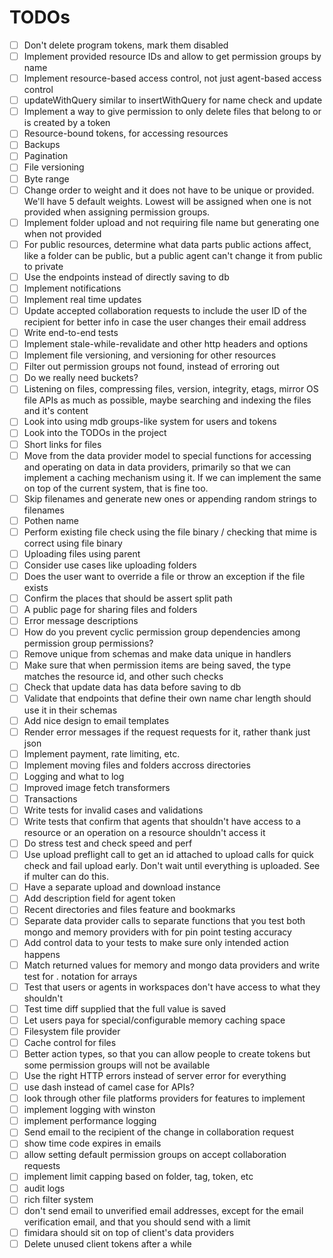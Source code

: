# TODOs

- [ ] Don't delete program tokens, mark them disabled
- [ ] Implement provided resource IDs and allow to get permission groups by name
- [ ] Implement resource-based access control, not just agent-based access control
- [ ] updateWithQuery similar to insertWithQuery for name check and update
- [ ] Implement a way to give permission to only delete files that belong to or is created by a token
- [ ] Resource-bound tokens, for accessing resources
- [ ] Backups
- [ ] Pagination
- [ ] File versioning
- [ ] Byte range
- [ ] Change order to weight and it does not have to be unique or provided. We'll have 5 default weights. Lowest will be assigned when one is not provided when assigning permission groups.
- [ ] Implement folder upload and not requiring file name but generating one when not provided
- [ ] For public resources, determine what data parts public actions affect, like a folder can be public, but a public agent can't change it from public to private
- [ ] Use the endpoints instead of directly saving to db
- [ ] Implement notifications
- [ ] Implement real time updates
- [ ] Update accepted collaboration requests to include the user ID of the recipient for better info in case the user changes their email address
- [ ] Write end-to-end tests
- [ ] Implement stale-while-revalidate and other http headers and options
- [ ] Implement file versioning, and versioning for other resources
- [ ] Filter out permission groups not found, instead of erroring out
- [ ] Do we really need buckets?
- [ ] Listening on files, compressing files, version, integrity, etags,
      mirror OS file APIs as much as possible, maybe searching and indexing the files and it's content
- [ ] Look into using mdb groups-like system for users and tokens
- [ ] Look into the TODOs in the project
- [ ] Short links for files
- [ ] Move from the data provider model to special functions for accessing and operating on data in data providers, primarily so that we can implement a caching mechanism using it. If we can implement the same on top of the current system, that is fine too.
- [ ] Skip filenames and generate new ones or appending random strings to filenames
- [ ] Pothen name
- [ ] Perform existing file check using the file binary / checking that mime is correct using file binary
- [ ] Uploading files using parent
- [ ] Consider use cases like uploading folders
- [ ] Does the user want to override a file or throw an exception if the file exists
- [ ] Confirm the places that should be assert split path
- [ ] A public page for sharing files and folders
- [ ] Error message descriptions
- [ ] How do you prevent cyclic permission group dependencies among permission group permissions?
- [ ] Remove unique from schemas and make data unique in handlers
- [ ] Make sure that when permission items are being saved, the type matches the resource id,
      and other such checks
- [ ] Check that update data has data before saving to db
- [ ] Validate that endpoints that define their own name char length should use it in their schemas
- [ ] Add nice design to email templates
- [ ] Render error messages if the request requests for it, rather thank just json
- [ ] Implement payment, rate limiting, etc.
- [ ] Implement moving files and folders accross directories
- [ ] Logging and what to log
- [ ] Improved image fetch transformers
- [ ] Transactions
- [ ] Write tests for invalid cases and validations
- [ ] Write tests that confirm that agents that shouldn't have access to a resource or
      an operation on a resource shouldn't access it
- [ ] Do stress test and check speed and perf
- [ ] Use upload preflight call to get an id attached to upload calls for quick check and
      fail upload early. Don't wait until everything is uploaded. See if multer can do this.
- [ ] Have a separate upload and download instance
- [ ] Add description field for agent token
- [ ] Recent directories and files feature and bookmarks
- [ ] Separate data provider calls to separate functions that you test both mongo and memory
      providers with for pin point testing accuracy
- [ ] Add control data to your tests to make sure only intended action happens
- [ ] Match returned values for memory and mongo data providers and
      write test for . notation for arrays
- [ ] Test that users or agents in workspaces don't have access to
      what they shouldn't
- [ ] Test time diff supplied that the full value is saved
- [ ] Let users paya for special/configurable memory caching space
- [ ] Filesystem file provider
- [ ] Cache control for files
- [ ] Better action types, so that you can allow people to create tokens but some permission groups will not be available
- [ ] Use the right HTTP errors instead of server error for everything
- [ ] use dash instead of camel case for APIs?
- [ ] look through other file platforms providers for features to implement
- [ ] implement logging with winston
- [ ] implement performance logging
- [ ] Send email to the recipient of the change in collaboration request
- [ ] show time code expires in emails
- [ ] allow setting default permission groups on accept collaboration requests
- [ ] implement limit capping based on folder, tag, token, etc
- [ ] audit logs
- [ ] rich filter system
- [ ] don't send email to unverified email addresses, except for the email verification email, and that you should send with a limit
- [ ] fimidara should sit on top of client's data providers
- [ ] Delete unused client tokens after a while
